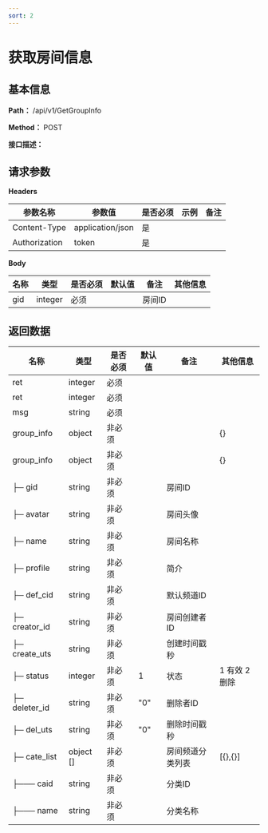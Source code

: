 ```yaml
---
sort: 2
---
```


# 获取房间信息

## 基本信息

**Path：** /api/v1/GetGroupInfo

**Method：** POST

**接口描述：**


## 请求参数
**Headers**

| 参数名称          | 参数值              | 是否必须 | 示例 | 备注 |
|---------------|------------------|------|----|----|
| Content-Type  | application/json | 是    |    |    |
| Authorization | token            | 是    |    |    |

**Body**

| 名称  | 类型      | 是否必须 | 默认值 | 备注   | 其他信息 |
|-----|---------|------|-----|------|------|
| gid | integer | 必须   |     | 房间ID |      |

## 返回数据

| 名称            | 类型      | 是否必须 | 默认值 | 备注     | 其他信息      |
|---------------|---------|------|-----|--------|-----------|
| ret           | integer | 必须   |     |        |           |
| ret           | integer | 必须   |     |        |           |
| msg           | string  | 必须   |     |        |           |
| group_info    | object  | 非必须  |     |        | {}        |
| group_info    | object  | 非必须  |     |        | {}        |
| ├─ gid        | string  | 非必须  |     | 房间ID   |           |
| ├─ avatar     | string  | 非必须  |     | 房间头像   |           |
| ├─ name       | string  | 非必须  |     | 房间名称   |           |
| ├─ profile    | string  | 非必须  |     | 简介     |           |
| ├─ def_cid    | string  | 非必须  |     | 默认频道ID |           |
| ├─ creator_id | string  | 非必须  |     | 房间创建者ID |           |
| ├─ create_uts | string  | 非必须  |     | 创建时间戳秒  |           |
| ├─ status     | integer | 非必须  | 1   | 状态     | 1 有效 2 删除 |
| ├─ deleter_id | string  | 非必须  | "0" | 删除者ID |           |
| ├─ del_uts    | string  | 非必须  | "0" | 删除时间戳秒  |           |
| ├─ cate_list    | object []  | 非必须  |  | 房间频道分类列表  |[{},{}]           |
| ├─── caid    | string  | 非必须  |  |  分类ID |         |
| ├─── name    | string  | 非必须  |  | 分类名称  |        |